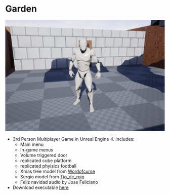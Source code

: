 
# Garden
![404](screenshot.PNG)

* 3rd Person Multiplayer Game in Unreal Engine 4. Includes:
  * Main menu
  * In-game menus
  * Volume triggered door
  * replicated cube platform
  * replicated phyisics football
  * Xmas tree model from [Wordofcurse](https://sketchfab.com/Wordofcurse)
  * Sergio model from [Tio_de_rojo](https://gamebanana.com/members/1587288)
  * Feliz navidad audio by Jose Feliciano
* Download executable [here](https://kikizana.itch.io/garden)
